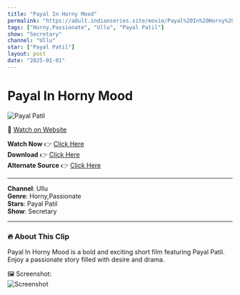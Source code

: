 ```yaml
---
title: "Payal In Horny Mood"
permalink: "https://adult.indianseries.site/movie/Payal%20In%20Horny%20Mood"
tags: ["Horny,Passionate", "Ullu", "Payal Patil"]
show: "Secretary"
channel: "Ullu"
star: ["Payal Patil"]
layout: post
date: "2025-01-01"
---
```


# Payal In Horny Mood

![Payal Patil](https://shorts.desisins.com/wp-content/uploads/2024/10/Payal-Patil-Horny-Mood-DesiSins.com_.jpg)

🔗 [Watch on Website](https://adult.indianseries.site/movie/Payal%20In%20Horny%20Mood)

**Watch Now** 👉 [Click Here](https://adult.indianseries.site/movie/Payal%20In%20Horny%20Mood)  
**Download** 👉 [Click Here](https://adult.indianseries.site/movie/Payal%20In%20Horny%20Mood)  
**Alternate Source** 👉 [Click Here](https://adult.indianseries.site/movie/Payal%20In%20Horny%20Mood)

---

**Channel**: Ullu  
**Genre**: Horny,Passionate  
**Stars**: Payal Patil  
**Show**: Secretary

---

### 🔥 About This Clip

Payal In Horny Mood is a bold and exciting short film featuring Payal Patil. Enjoy a passionate story filled with desire and drama.
 
🖼️ Screenshot:  
![Screenshot](https://shorts.desisins.com/wp-content/uploads/2024/10/Payal-Patil-Horny-Mood-DesiSins.com_.jpg)
